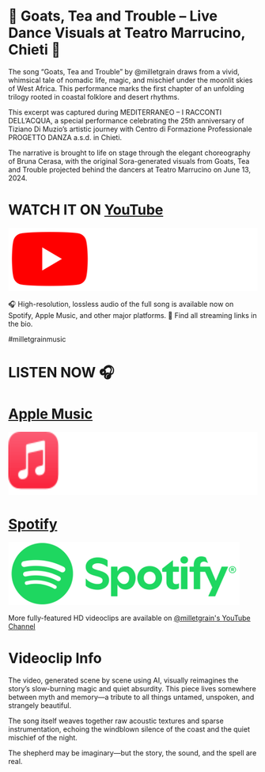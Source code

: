 # 🎵 Goats, Tea and Trouble – Live Dance Visuals at Teatro Marrucino, Chieti 🌙


The song “Goats, Tea and Trouble” by @milletgrain draws from a vivid, whimsical tale of nomadic life, magic, and mischief under the moonlit skies of West Africa. This performance marks the first chapter of an unfolding trilogy rooted in coastal folklore and desert rhythms.

This excerpt was captured during MEDITERRANEO – I RACCONTI DELL’ACQUA, a special performance celebrating the 25th anniversary of Tiziano Di Muzio’s artistic journey with Centro di Formazione Professionale PROGETTO DANZA a.s.d. in Chieti.

The narrative is brought to life on stage through the elegant choreography of Bruna Cerasa, with the original Sora-generated visuals from Goats, Tea and Trouble projected behind the dancers at Teatro Marrucino on June 13, 2024.



# WATCH IT ON <i class='fab fa-youtube fa-fw' aria-hidden='true'></i> [YouTube](https://youtu.be/w57MiRjDvZ4)

[<img src="/brand-youtube-transparent.svg" width="512" height="128" alt="YouTube Logo">](https://youtu.be/w57MiRjDvZ4)

🎧 High-resolution, lossless audio of the full song is available now on Spotify, Apple Music, and other major platforms.
🔗 Find all streaming links in the bio.


#milletgrainmusic


# LISTEN NOW :headphones:

# <i class='fab fa-apple fa-fw' aria-hidden='true'></i> [Apple Music](https://music.apple.com/it/artist/milletgrain/1818500580)

[<img src="/brand-applemusic-lockup-white.svg" width="576" height="128" alt="Apple Music Logo">](https://music.apple.com/it/artist/milletgrain/1818500580)

# <i class='fab fa-spotify fa-fw' aria-hidden='true'></i> [Spotify](https://open.spotify.com/artist/0rIIxne9NB0N6bBC62KJ3w)

[<img src="/brand-spotify-full-logo-green.png" width="467" height="128" alt="Spotify Logo">](https://open.spotify.com/artist/0rIIxne9NB0N6bBC62KJ3w)




More fully-featured HD videoclips are available on [@milletgrain's <i class='fab fa-youtube fa-fw' aria-hidden='true'></i> YouTube Channel](https://www.youtube.com/@milletgrain)

# Videoclip Info

The video, generated scene by scene using AI, visually reimagines the story’s slow-burning magic and quiet absurdity. This piece lives somewhere between myth and memory—a tribute to all things untamed, unspoken, and strangely beautiful.

The song itself weaves together raw acoustic textures and sparse instrumentation, echoing the windblown silence of the coast and the quiet mischief of the night.

The shepherd may be imaginary—but the story, the sound, and the spell are real.
